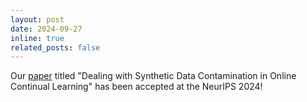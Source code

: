 ```yaml
---
layout: post
date: 2024-09-27
inline: true
related_posts: false
---
```


Our [paper](https://neurips.cc/virtual/2024/poster/95581) titled "Dealing with Synthetic Data Contamination in Online Continual Learning" has been accepted at the NeurIPS 2024!
